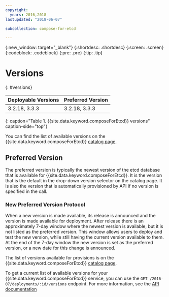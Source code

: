 ```yaml
---
copyright:
  years: 2016,2018
lastupdated: "2018-06-07"

subcollection: compose-for-etcd

---
```


{:new_window: target="_blank"}
{:shortdesc: .shortdesc}
{:screen: .screen}
{:codeblock: .codeblock}
{:pre: .pre}
{:tip: .tip}

# Versions
{: #versions}

Deployable Versions | Preferred Version
----------|-----------
3.2.18, 3.3.3 | 3.2.18, 3.3.3
{: caption="Table 1. {{site.data.keyword.composeForEtcd}} versions" caption-side="top"}

You can find the list of available versions on the {{site.data.keyword.composeForEtcd}} [catalog page](https://{DomainName}/catalog/services/compose-for-etcd).

## Preferred Version

The preferred version is typically the newest version of the etcd database that is available for {{site.data.keyword.composeForEtcd}}. It is the version that is the default in the drop-down version selector on the catalog page. It is also the version that is automatically provisioned by API if no version is specified in the call.

### New Preferred Version Protocol

When a new version is made available, its release is announced and the version is made available for deployment. After release there is an approximately 7-day window where the newest version is available, but it is not listed as the preferred version. This window allows users to deploy and test the new version, while still having the current version available to them. At the end of the 7-day window the new version is set as the preferred version, or a new date for this change is announced.

The list of versions available for provisions is on the {{site.data.keyword.composeForEtcd}} [catalog page](https://{DomainName}/catalog/services/compose-for-etcd).

To get a current list of available versions for your {{site.data.keyword.composeForEtcd}} service, you can use the 
`GET /2016-07/deployments/:id/versions` endpoint. For more information, see the [API documentation](https://apidocs.compose.com/v1.0/reference#2016-07-get-deployments-versions)

